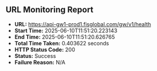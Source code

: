## URL Monitoring Report

- **URL:** https://api-gw1-prod1.fisglobal.com/gw/v1/health
- **Start Time:** 2025-06-10T11:51:20.223143
- **End Time:** 2025-06-10T11:51:20.626765
- **Total Time Taken:** 0.403622 seconds
- **HTTP Status Code:** 200
- **Status:** Success
- **Failure Reason:** N/A
